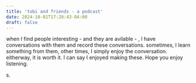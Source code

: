 ```yaml
---
title: 'tobi and friends - a podcast'
date: 2024-10-01T17:20:43-04:00
draft: false
---
```


when I find people interesting - and they are avilable - , I have conversations with them and record these conversations.
sometimes, I learn something from them, other times, I simply enjoy the conversation. 
eitherway, it is worth it.
I can say I enjoyed making these.
Hope you enjoy listening. 

s.

